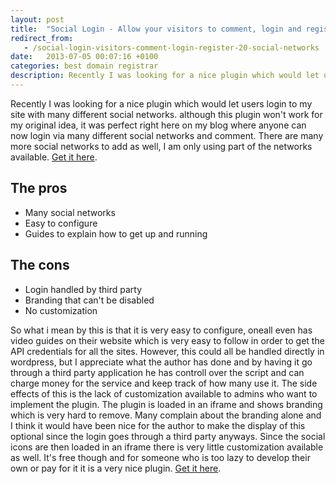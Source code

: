 ```yaml
---
layout: post
title:  "Social Login - Allow your visitors to comment, login and register with 20+ social networks"
redirect_from:
   - /social-login-visitors-comment-login-register-20-social-networks
date:   2013-07-05 00:07:16 +0100
categories: best domain registrar
description: Recently I was looking for a nice plugin which would let users login to my site with many different social networks. although this plugin won't work f...
---
```


Recently I was looking for a nice plugin which would let users login to my site with many different social networks. although this plugin won't work for my original idea, it was perfect right here on my blog where anyone can now login via many different social networks and comment. There are many more social networks to add as well, I am only using part of the networks available. [Get it here](http://wordpress.org/plugins/oa-social-login/ "Wordpress Social Login").

## The pros

- Many social networks
- Easy to configure
- Guides to explain how to get up and running

## The cons

- Login handled by third party
- Branding that can't be disabled
- No customization
 
 So what i mean by this is that it is very easy to configure, oneall even has video guides on their website which is very easy to follow in order to get the API credentials for all the sites. However, this could all be handled directly in wordpress, but I appreciate what the author has done and by having it go through a third party application he has controll over the script and can charge money for the service and keep track of how many use it. The side effects of this is the lack of customization available to admins who want to implement the plugin. The plugin is loaded in an iframe and shows branding which is very hard to remove. Many complain about the branding alone and I think it would have been nice for the author to make the display of this optional since the login goes through a third party anyways. Since the social icons are then loaded in an iframe there is very little customization available as well. It's free though and for someone who is too lazy to develop their own or pay for it it is a very nice plugin. [Get it here](http://wordpress.org/plugins/oa-social-login/ "Wordpress Social Login").